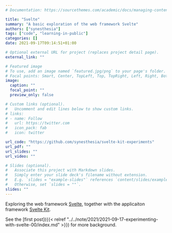 ```yaml
---
# Documentation: https://sourcethemes.com/academic/docs/managing-content/

title: "Svelte"
summary: "A basic exploration of the web framework Svelte"
authors: ["synesthesia"]
tags: ["code", "learning-in-public"]
categories: []
date: 2021-09-17T09:14:51+01:00

# Optional external URL for project (replaces project detail page).
external_link: ""

# Featured image
# To use, add an image named `featured.jpg/png` to your page's folder.
# Focal points: Smart, Center, TopLeft, Top, TopRight, Left, Right, BottomLeft, Bottom, BottomRight.
image:
  caption: ""
  focal_point: ""
  preview_only: false

# Custom links (optional).
#   Uncomment and edit lines below to show custom links.
# links:
# - name: Follow
#   url: https://twitter.com
#   icon_pack: fab
#   icon: twitter

url_code: "https://github.com/synesthesia/svelte-kit-experiments"
url_pdf: ""
url_slides: ""
url_video: ""

# Slides (optional).
#   Associate this project with Markdown slides.
#   Simply enter your slide deck's filename without extension.
#   E.g. `slides = "example-slides"` references `content/slides/example-slides.md`.
#   Otherwise, set `slides = ""`.
slides: ""
---
```

Exploring the web framework [Svelte](https://svelte.dev/), together with the applicaiton framework [Svelte Kit](https://kit.svelte.dev/).

See the [first post]({{< relref "../../note/2021/2021-09-17-experimenting-with-svelte-00/index.md" >}}) for more background.